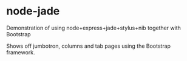 # node-jade
Demonstration of using node+express+jade+stylus+nib together with Bootstrap

Shows off jumbotron, columns and tab pages using the Bootstrap framework.


